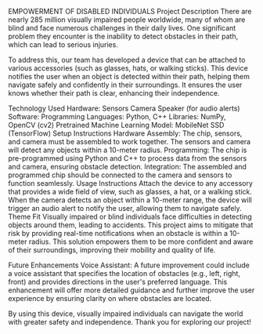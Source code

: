EMPOWERMENT OF DISABLED INDIVIDUALS
Project Description
There are nearly 285 million visually impaired people worldwide, many of whom are blind and face numerous challenges in their daily lives. One significant problem they encounter is the inability to detect obstacles in their path, which can lead to serious injuries.

To address this, our team has developed a device that can be attached to various accessories (such as glasses, hats, or walking sticks). This device notifies the user when an object is detected within their path, helping them navigate safely and confidently in their surroundings. It ensures the user knows whether their path is clear, enhancing their independence.

Technology Used
Hardware:
Sensors
Camera
Speaker (for audio alerts)
Software:
Programming Languages: Python, C++
Libraries: NumPy, OpenCV (cv2)
Pretrained Machine Learning Model: MobileNet SSD (TensorFlow)
Setup Instructions
Hardware Assembly:
The chip, sensors, and camera must be assembled to work together. The sensors and camera will detect any objects within a 10-meter radius.
Programming:
The chip is pre-programmed using Python and C++ to process data from the sensors and camera, ensuring obstacle detection.
Integration:
The assembled and programmed chip should be connected to the camera and sensors to function seamlessly.
Usage Instructions
Attach the device to any accessory that provides a wide field of view, such as glasses, a hat, or a walking stick.
When the camera detects an object within a 10-meter range, the device will trigger an audio alert to notify the user, allowing them to navigate safely.
Theme Fit
Visually impaired or blind individuals face difficulties in detecting objects around them, leading to accidents. This project aims to mitigate that risk by providing real-time notifications when an obstacle is within a 10-meter radius. This solution empowers them to be more confident and aware of their surroundings, improving their mobility and quality of life.

Future Enhancements
Voice Assistant: A future improvement could include a voice assistant that specifies the location of obstacles (e.g., left, right, front) and provides directions in the user's preferred language.
This enhancement will offer more detailed guidance and further improve the user experience by ensuring clarity on where obstacles are located.

By using this device, visually impaired individuals can navigate the world with greater safety and independence.
Thank you for exploring our project!






